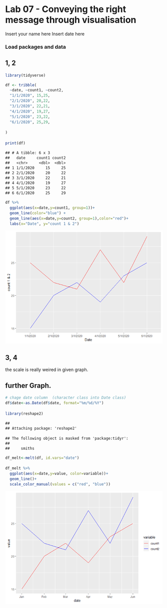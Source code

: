 Lab 07 - Conveying the right message through visualisation
================
Insert your name here
Insert date here

### Load packages and data

## 1, 2

``` r
library(tidyverse) 
```

``` r
df <- tribble(
  ~date, ~count1, ~count2,
  "1/1/2020", 15,25,
  "2/1/2020", 20,22,
  "3/1/2020", 22,21,
  "4/1/2020", 19,27,
  "5/1/2020", 23,22, 
  "6/1/2020", 25,29,
  
)

print(df)
```

    ## # A tibble: 6 x 3
    ##   date     count1 count2
    ##   <chr>     <dbl>  <dbl>
    ## 1 1/1/2020     15     25
    ## 2 2/1/2020     20     22
    ## 3 3/1/2020     22     21
    ## 4 4/1/2020     19     27
    ## 5 5/1/2020     23     22
    ## 6 6/1/2020     25     29

``` r
df %>%
  ggplot(aes(x=date,y=count1, group=1))+
  geom_line(color="blue") +
  geom_line(aes(x=date,y=count2, group=1),color="red")+
  labs(x="Date", y="count 1 & 2") 
```

![](lab-07_files/figure-gfm/unnamed-chunk-2-1.png)<!-- -->

## 3, 4

the scale is really weired in given graph.

## further Graph.

``` r
# chage date column  (character class into Date class)
df$date<-as.Date(df$date, format="%m/%d/%Y")

library(reshape2)
```

    ## 
    ## Attaching package: 'reshape2'

    ## The following object is masked from 'package:tidyr':
    ## 
    ##     smiths

``` r
df_melt<-melt(df, id.vars="date")

df_melt %>%
  ggplot(aes(x=date,y=value, color=variable))+
  geom_line()+
  scale_color_manual(values = c("red", "blue"))
```

![](lab-07_files/figure-gfm/unnamed-chunk-3-1.png)<!-- -->
